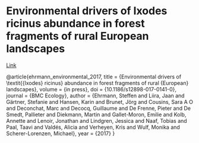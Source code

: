 # Environmental drivers of Ixodes ricinus abundance in forest fragments of rural European landscapes

[Link]()

@article{ehrmann_environmental_2017,
	title = {Environmental drivers of \textit{{Ixodes} ricinus} abundance in forest fragments of rural {European} landscapes},
	volume = {in press},
	doi = {10.1186/s12898-017-0141-0},
	journal = {BMC Ecology},
	author = {Ehrmann, Steffen and Liira, Jaan and Gärtner, Stefanie and Hansen, Karin and Brunet, Jörg and Cousins, Sara A O and Deconchat, Marc and Decocq, Guillaume and De Frenne, Pieter and De Smedt, Pallieter and Diekmann, Martin and Gallet-Moron, Emilie and Kolb, Annette and Lenoir, Jonathan and Lindgren, Jessica and Naaf, Tobias and Paal, Taavi and Valdés, Alicia and Verheyen, Kris and Wulf, Monika and Scherer-Lorenzen, Michael},
	year = {2017}
}
